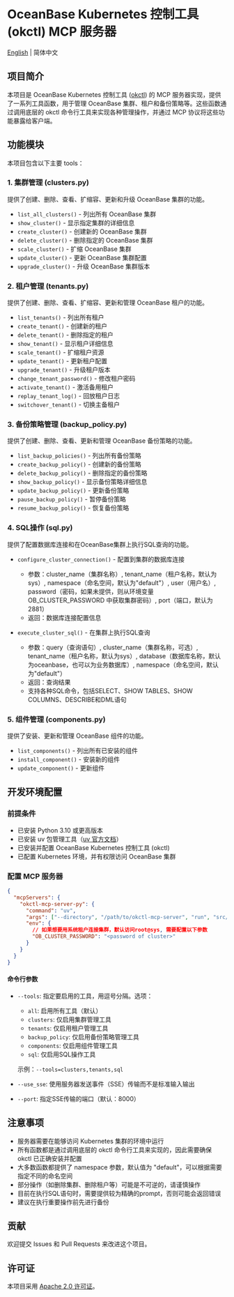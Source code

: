# OceanBase Kubernetes 控制工具 (okctl) MCP 服务器

[English](README.md) | 简体中文

## 项目简介

本项目是 OceanBase Kubernetes 控制工具 ([okctl](https://github.com/oceanbase/ob-operator?tab=readme-ov-file#using-cli-tool-okctl)) 的 MCP 服务器实现，提供了一系列工具函数，用于管理 OceanBase 集群、租户和备份策略等。这些函数通过调用底层的 okctl 命令行工具来实现各种管理操作，并通过 MCP 协议将这些功能暴露给客户端。

## 功能模块

本项目包含以下主要 tools：

### 1. 集群管理 (clusters.py)

提供了创建、删除、查看、扩缩容、更新和升级 OceanBase 集群的功能。

- `list_all_clusters()` - 列出所有 OceanBase 集群
- `show_cluster()` - 显示指定集群的详细信息
- `create_cluster()` - 创建新的 OceanBase 集群
- `delete_cluster()` - 删除指定的 OceanBase 集群
- `scale_cluster()` - 扩缩 OceanBase 集群
- `update_cluster()` - 更新 OceanBase 集群配置
- `upgrade_cluster()` - 升级 OceanBase 集群版本

### 2. 租户管理 (tenants.py)

提供了创建、删除、查看、扩缩容、更新和管理 OceanBase 租户的功能。

- `list_tenants()` - 列出所有租户
- `create_tenant()` - 创建新的租户
- `delete_tenant()` - 删除指定的租户
- `show_tenant()` - 显示租户详细信息
- `scale_tenant()` - 扩缩租户资源
- `update_tenant()` - 更新租户配置
- `upgrade_tenant()` - 升级租户版本
- `change_tenant_password()` - 修改租户密码
- `activate_tenant()` - 激活备用租户
- `replay_tenant_log()` - 回放租户日志
- `switchover_tenant()` - 切换主备租户

### 3. 备份策略管理 (backup_policy.py)

提供了创建、删除、查看、更新和管理 OceanBase 备份策略的功能。

- `list_backup_policies()` - 列出所有备份策略
- `create_backup_policy()` - 创建新的备份策略
- `delete_backup_policy()` - 删除指定的备份策略
- `show_backup_policy()` - 显示备份策略详细信息
- `update_backup_policy()` - 更新备份策略
- `pause_backup_policy()` - 暂停备份策略
- `resume_backup_policy()` - 恢复备份策略

### 4. SQL操作 (sql.py)

提供了配置数据库连接和在OceanBase集群上执行SQL查询的功能。

- `configure_cluster_connection()` - 配置到集群的数据库连接
  - 参数：cluster_name（集群名称）, tenant_name（租户名称，默认为sys）, namespace（命名空间，默认为"default"）, user（用户名）, password（密码，如果未提供，则从环境变量 OB_CLUSTER_PASSWORD 中获取集群密码）, port（端口，默认为2881）
  - 返回：数据库连接配置信息
  
- `execute_cluster_sql()` - 在集群上执行SQL查询
  - 参数：query（查询语句）, cluster_name（集群名称，可选）, tenant_name（租户名称，默认为sys）, database（数据库名称，默认为oceanbase，也可以为业务数据库）, namespace（命名空间，默认为"default"）
  - 返回：查询结果
  - 支持各种SQL命令，包括SELECT、SHOW TABLES、SHOW COLUMNS、DESCRIBE和DML语句

### 5. 组件管理 (components.py)

提供了安装、更新和管理 OceanBase 组件的功能。

- `list_components()` - 列出所有已安装的组件
- `install_component()` - 安装新的组件
- `update_component()` - 更新组件

## 开发环境配置

### 前提条件

- 已安装 Python 3.10 或更高版本
- 已安装 uv 包管理工具（[uv 官方文档](https://github.com/astral-sh/uv)）
- 已安装并配置 OceanBase Kubernetes 控制工具 (okctl)
- 已配置 Kubernetes 环境，并有权限访问 OceanBase 集群

### 配置 MCP 服务器

```json
{
  "mcpServers": {
    "okctl-mcp-server-py": {
      "command": "uv",
      "args": ["--directory", "/path/to/okctl-mcp-server", "run", "src/okctl/server.py"],
      "env": {
        // 如果想要用系统租户连接集群，默认访问root@sys, 需要配置以下参数
        "OB_CLUSTER_PASSWORD": "<password of cluster>"
      }
    }
  }
}
```

#### 命令行参数

- `--tools`: 指定要启用的工具，用逗号分隔。选项：
  - `all`: 启用所有工具（默认）
  - `clusters`: 仅启用集群管理工具
  - `tenants`: 仅启用租户管理工具
  - `backup_policy`: 仅启用备份策略管理工具
  - `components`: 仅启用组件管理工具
  - `sql`: 仅启用SQL操作工具
  
  示例：`--tools=clusters,tenants,sql`

- `--use_sse`: 使用服务器发送事件（SSE）传输而不是标准输入输出
- `--port`: 指定SSE传输的端口（默认：8000）

## 注意事项

- 服务器需要在能够访问 Kubernetes 集群的环境中运行
- 所有函数都是通过调用底层的 okctl 命令行工具来实现的，因此需要确保 okctl 已正确安装并配置
- 大多数函数都提供了 namespace 参数，默认值为 "default"，可以根据需要指定不同的命名空间
- 部分操作（如删除集群、删除租户等）可能是不可逆的，请谨慎操作
- 目前在执行SQL语句时，需要提供较为精确的prompt，否则可能会返回错误
- 建议在执行重要操作前先进行备份

## 贡献

欢迎提交 Issues 和 Pull Requests 来改进这个项目。

## 许可证

本项目采用 [Apache 2.0 许可证](LICENSE)。

